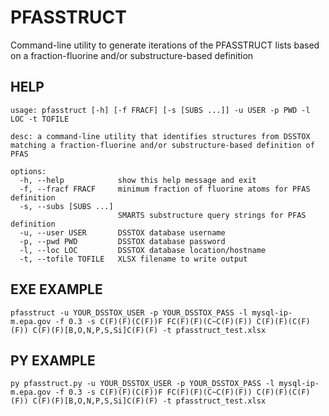 # PFASSTRUCT
Command-line utility to generate iterations of the PFASSTRUCT lists based on a fraction-fluorine and/or substructure-based definition

## HELP
```
usage: pfasstruct [-h] [-f FRACF] [-s [SUBS ...]] -u USER -p PWD -l LOC -t TOFILE

desc: a command-line utility that identifies structures from DSSTOX matching a fraction-fluorine and/or substructure-based definition of PFAS

options:
  -h, --help            show this help message and exit
  -f, --fracf FRACF     minimum fraction of fluorine atoms for PFAS definition
  -s, --subs [SUBS ...]
                        SMARTS substructure query strings for PFAS definition
  -u, --user USER       DSSTOX database username
  -p, --pwd PWD         DSSTOX database password
  -l, --loc LOC         DSSTOX database location/hostname
  -t, --tofile TOFILE   XLSX filename to write output
```

## EXE EXAMPLE
```
pfasstruct -u YOUR_DSSTOX_USER -p YOUR_DSSTOX_PASS -l mysql-ip-m.epa.gov -f 0.3 -s C(F)(F)(C(F))F FC(F)(F)(C~C(F)(F)) C(F)(F)(C(F)(F)) C(F)(F)[B,O,N,P,S,Si]C(F)(F) -t pfasstruct_test.xlsx
```

## PY EXAMPLE
```
py pfasstruct.py -u YOUR_DSSTOX_USER -p YOUR_DSSTOX_PASS -l mysql-ip-m.epa.gov -f 0.3 -s C(F)(F)(C(F))F FC(F)(F)(C~C(F)(F)) C(F)(F)(C(F)(F)) C(F)(F)[B,O,N,P,S,Si]C(F)(F) -t pfasstruct_test.xlsx
```
